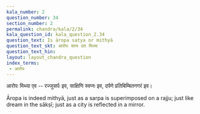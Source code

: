 ```yaml
---
kala_number: 2
question_number: 34
section_number: 2
permalink: chandra/kala/2/34
kala_question_id: kala_question_2.34
question_text: Is āropa satya or mithyā
question_text_skt: आरोपः सत्य उत मिथ्या
question_text_hin: 
layout: layout_chandra_question
index_terms:
 - आरोपः
---
```


<!-- skt-start -->
आरोपः मिथ्या एव -- रज्जुसर्पः इव, साक्षिणि स्वप्नः इव, दर्पणे प्रतिबिम्बितनगरं इव। 
<!-- skt-end -->

<!-- eng-start -->
Āropa is indeed mithyā, just as a sarpa is superimposed on a rajju; just like dream in the sākṣī; just as a city is reflected in a mirror.
<!-- eng-end -->
